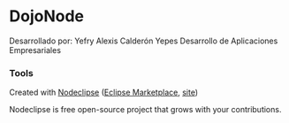 

# DojoNode

Desarrollado por: Yefry Alexis Calderón Yepes
Desarrollo de Aplicaciones Empresariales

### Tools

Created with [Nodeclipse](https://github.com/Nodeclipse/nodeclipse-1)
 ([Eclipse Marketplace](http://marketplace.eclipse.org/content/nodeclipse), [site](http://www.nodeclipse.org))   

Nodeclipse is free open-source project that grows with your contributions.
